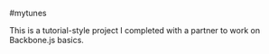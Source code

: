 #mytunes

This is a tutorial-style project I completed with a partner to work on Backbone.js basics.
